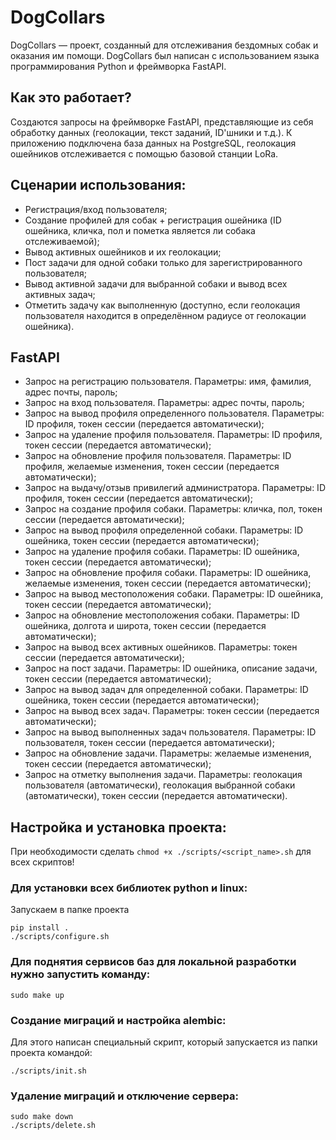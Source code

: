 # DogCollars
DogCollars — проект, созданный для отслеживания бездомных собак и оказания им помощи. DogCollars был написан с использованием языка программирования Python и фреймворка FastAPI.

## Как это работает?
Создаются запросы на фреймворке FastAPI, представляющие из себя обработку данных (геолокации, текст заданий, ID'шники и т.д.). К приложению подключена база данных на PostgreSQL, геолокация ошейников отслеживается с помощью базовой станции LoRa.

## Сценарии использования:
  - Регистрация/вход пользователя;
  - Создание профилей для собак + регистрация ошейника (ID ошейника, кличка, пол и пометка является ли собака отслеживаемой);
  - Вывод активных ошейников и их геолокации;
  - Пост задачи для одной собаки только для зарегистрированного пользователя;
  - Вывод активной задачи для выбранной собаки и вывод всех активных задач;
  - Отметить задачу как выполненную (доступно, если геолокация пользователя находится в определённом радиусе от геолокации ошейника).
    
## FastAPI
  - Запрос на регистрацию пользователя. Параметры: имя, фамилия, адрес почты, пароль;
  - Запрос на вход пользователя. Параметры: адрес почты, пароль;
  - Запрос на вывод профиля определенного пользователя. Параметры: ID профиля, токен сессии (передается автоматически);
  - Запрос на удаление профиля пользователя. Параметры: ID профиля, токен сессии (передается автоматически);
  - Запрос на обновление профиля пользователя. Параметры: ID профиля, желаемые изменения, токен сессии (передается автоматически);
  - Запрос на выдачу/отзыв привилегий администратора. Параметры: ID профиля, токен сессии (передается автоматически);
  - Запрос на создание профиля собаки. Параметры: кличка, пол, токен сессии (передается автоматически);
  - Запрос на вывод профиля определенной собаки. Параметры: ID ошейника, токен сессии (передается автоматически);
  - Запрос на удаление профиля собаки. Параметры: ID ошейника, токен сессии (передается автоматически);
  - Запрос на обновление профиля собаки. Параметры: ID ошейника, желаемые изменения, токен сессии (передается автоматически);
  - Запрос на вывод местоположения собаки. Параметры: ID ошейника, токен сессии (передается автоматически);
  - Запрос на обновление местоположения собаки. Параметры: ID ошейника, долгота и широта, токен сессии (передается автоматически);
  - Запрос на вывод всех активных ошейников. Параметры: токен сессии (передается автоматически);
  - Запрос на пост задачи. Параметры: ID ошейника, описание задачи, токен сессии (передается автоматически);
  - Запрос на вывод задач для определенной собаки. Параметры: ID ошейника, токен сессии (передается автоматически);
  - Запрос на вывод всех задач. Параметры: токен сессии (передается автоматически);
  - Запрос на вывод выполненных задач пользователя. Параметры: ID пользователя, токен сессии (передается автоматически);
  - Запрос на обновление задачи. Параметры: желаемые изменения, токен сессии (передается автоматически);
  - Запрос на отметку выполнения задачи. Параметры: геолокация пользователя (автоматически), геолокация выбранной собаки (автоматически), токен сессии (передается автоматически).

## Настройка и установка проекта:
При необходимости сделать ```chmod +x ./scripts/<script_name>.sh``` для всех скриптов!

### Для установки всех библиотек python и linux:
Запускаем в папке проекта
```
pip install .
./scripts/configure.sh
```

### Для поднятия сервисов баз для локальной разработки нужно запустить команду:
```
sudo make up
```

### Создание миграций и настройка alembic:
Для этого написан специальный скрипт, который запускается из папки проекта командой:
```
./scripts/init.sh
```

### Удаление миграций и отключение сервера:
```
sudo make down
./scripts/delete.sh
```